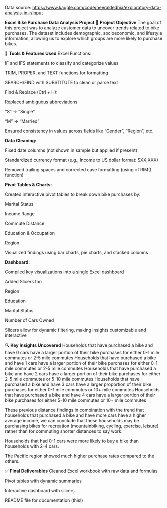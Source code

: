 Data source: https://www.kaggle.com/code/heeraldedhia/exploratory-data-analysis-in-r/input

**Excel Bike Purchase Data Analysis Project**
🧠 **Project Objective**
The goal of this project was to analyze customer data to uncover trends related to bike purchases. The dataset includes demographic, socioeconomic, and lifestyle information, allowing us to explore which groups are more likely to purchase bikes.

🧰 **Tools & Features Used**
Excel Functions:

IF and IFS statements to classify and categorize values

TRIM, PROPER, and TEXT functions for formatting

SEARCH/FIND with SUBSTITUTE to clean or parse text

Find & Replace (Ctrl + H):

Replaced ambiguous abbreviations:

“S” → “Single”

“M” → “Married”

Ensured consistency in values across fields like “Gender”, “Region”, etc.

**Data Cleaning:**

Fixed date columns (not shown in sample but applied if present)

Standardized currency format (e.g., Income to US dollar format: $XX,XXX)

Removed trailing spaces and corrected case formatting (using =TRIM() function)

**Pivot Tables & Charts:**

Created interactive pivot tables to break down bike purchases by:

Marital Status

Income Range

Commute Distance

Education & Occupation

Region

Visualized findings using bar charts, pie charts, and stacked columns

**Dashboard:**

Compiled key visualizations into a single Excel dashboard

Added Slicers for:

Region

Education

Marital Status

Number of Cars Owned

Slicers allow for dynamic filtering, making insights customizable and interactive

🔍 **Key Insights Uncovered**
Households that have purchased a bike and have 0 cars have a larger portion of their bike purchases for either 0-1 mile commutes or 2-5 mile commutes
Households that have purchased a bike and have 1 cars have a larger portion of their bike purchases for either 0-1 mile commutes or 2-5 mile commutes
Households that have purchased a bike and have 2 cars have a larger portion of their bike purchases for either 2-5 mile commutes or 5-10 mile commutes
Households that have purchased a bike and have 3 cars have a larger proportion of their bike purchases for either 0-1 mile commutes or 10+ mile commutes
Households that have purchased a bike and have 4 cars have a larger portion of their bike purchases for either 5-10 mile commutes or 10+ mile commutes

These previous distance findings in combination with the trend that households that purchased a bike and have more cars have a higher average income, we can conclude that these households
may be purchasing bikes for recreation (mountainbiking, cycling, exercise, leisure) rather than for commuting shorter distances to say work.

Households that had 0-1 cars were more likely to buy a bike than households with 2-4 cars.

The Pacific region showed much higher purchase rates compared to the others.

✅ **Final Deliverables**
Cleaned Excel workbook with raw data and formulas

Pivot tables with dynamic summaries

Interactive dashboard with slicers

README file for documentation (this!)

